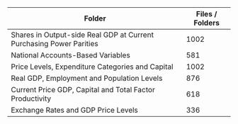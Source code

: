 | Folder                                                              |   Files / Folders |
|---------------------------------------------------------------------|-------------------|
| Shares in Output-side Real GDP at Current Purchasing Power Parities |              1002 |
| National Accounts-Based Variables                                   |               581 |
| Price Levels, Expenditure Categories and Capital                    |              1002 |
| Real GDP, Employment and Population Levels                          |               876 |
| Current Price GDP, Capital and Total Factor Productivity            |               618 |
| Exchange Rates and GDP Price Levels                                 |               336 |